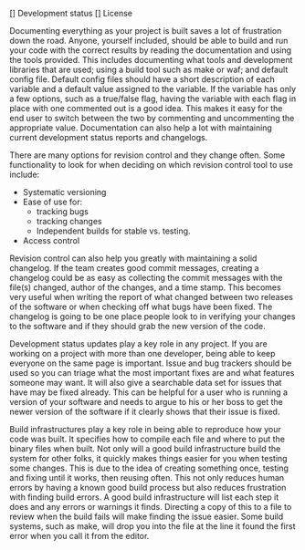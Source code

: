 [] Development status
[] License



Documenting everything as your project is built saves a lot of frustration down the road. Anyone, yourself included, should be able to build and run your code with the correct results by reading the documentation and using the tools provided. This includes documenting what tools and development libraries that are used; using a build tool such as make or waf; and default config file.  Default config files should have a short description of each variable and a default value assigned to the variable. If the variable has only a few options, such as a true/false flag, having the variable with each flag in place with one commented out is a good idea. This makes it easy for the end user to switch between the two by commenting and uncommenting the appropriate value. Documentation can also help a lot with maintaining current development status reports and changelogs.

There are many options for revision control and they change often. Some functionality to look for when deciding on which revision control tool to use include:
* Systematic versioning
* Ease of use for:
	* tracking bugs
	* tracking changes
	* Independent builds for stable vs. testing.
* Access control

Revision control can also help you greatly with maintaining a solid changelog. If the team creates good commit messages, creating a changelog could be as easy as collecting the commit messages with the file(s) changed, author of the changes, and a time stamp. This becomes very useful when writing the report of what changed between two releases of the software or when checking off what bugs have been fixed. The changelog is going to be one place people look to in verifying your changes to the software and if they should grab the new version of the code.

Development status updates play a key role in any project. If you are working on a project with more than one developer, being able to keep everyone on the same page is important. Issue and bug trackers should be used so you can triage what the most important fixes are and what features someone may want. It will also give a searchable data set for issues that have may be fixed already. This can be helpful for a user who is running a version of your software and needs to argue to his or her boss to get the newer version of the software if it clearly shows that their issue is fixed.

Build infrastructures play a key role in being able to reproduce how your code was built. It specifies how to compile each file and where to put the binary files when built. Not only will a good build infrastructure build the system for other folks, it quickly makes things easier for you when testing some changes. This is due to the idea of creating something once, testing and fixing until it works, then reusing often. This not only reduces human errors by having a known good build process but also reduces frustration with finding build errors. A good build infrastructure will list each step it does and any errors or warnings it finds. Directing a copy of this to a file to review when the build fails will make finding the issue easier. Some build systems, such as make, will drop you into the file at the line it found the first error when you call it from the editor.

